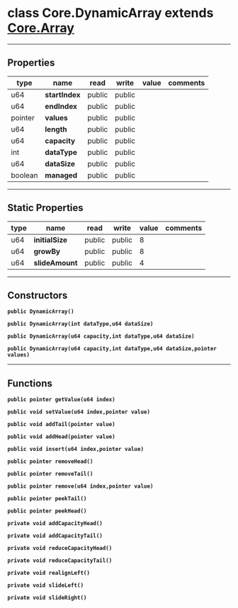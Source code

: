 class Core.DynamicArray extends [Core.Array](Core.Array.md)
===

---
Properties
---
|type|name|read|write|value|comments|
|--- |--- |--- |--- |--- |--- |
|u64|__startIndex__|public|public|||
|u64|__endIndex__|public|public|||
|pointer|__values__|public|public|||
|u64|__length__|public|public|||
|u64|__capacity__|public|public|||
|int|__dataType__|public|public|||
|u64|__dataSize__|public|public|||
|boolean|__managed__|public|public|||

---
Static Properties
---
|type|name|read|write|value|comments|
|--- |--- |--- |--- |--- |--- |
|u64|__initialSize__|public|public|8||
|u64|__growBy__|public|public|8||
|u64|__slideAmount__|public|public|4||

---
Constructors
---

__`public DynamicArray()`__
<div style="margin:1em">

</div>


__`public DynamicArray(int dataType,u64 dataSize)`__
<div style="margin:1em">

</div>


__`public DynamicArray(u64 capacity,int dataType,u64 dataSize)`__
<div style="margin:1em">

</div>


__`public DynamicArray(u64 capacity,int dataType,u64 dataSize,pointer values)`__
<div style="margin:1em">

</div>


---
Functions
---

__`public pointer getValue(u64 index)`__
<div style="margin:1em">

</div>


__`public void setValue(u64 index,pointer value)`__
<div style="margin:1em">

</div>


__`public void addTail(pointer value)`__
<div style="margin:1em">

</div>


__`public void addHead(pointer value)`__
<div style="margin:1em">

</div>


__`public void insert(u64 index,pointer value)`__
<div style="margin:1em">

</div>


__`public pointer removeHead()`__
<div style="margin:1em">

</div>


__`public pointer removeTail()`__
<div style="margin:1em">

</div>


__`public pointer remove(u64 index,pointer value)`__
<div style="margin:1em">

</div>


__`public pointer peekTail()`__
<div style="margin:1em">

</div>


__`public pointer peekHead()`__
<div style="margin:1em">

</div>


__`private void addCapacityHead()`__
<div style="margin:1em">

</div>


__`private void addCapacityTail()`__
<div style="margin:1em">

</div>


__`private void reduceCapacityHead()`__
<div style="margin:1em">

</div>


__`private void reduceCapacityTail()`__
<div style="margin:1em">

</div>


__`private void realignLeft()`__
<div style="margin:1em">

</div>


__`private void slideLeft()`__
<div style="margin:1em">

</div>


__`private void slideRight()`__
<div style="margin:1em">

</div>

